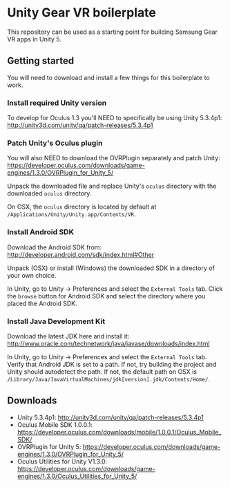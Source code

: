 # Unity Gear VR boilerplate

This repository can be used as a starting point for building Samsung Gear VR apps in Unity 5.

## Getting started

You will need to download and install a few things for this boilerplate to work.

### Install required Unity version

To develop for Oculus 1.3 you'll NEED to specifically be using Unity 5.3.4p1:
http://unity3d.com/unity/qa/patch-releases/5.3.4p1

### Patch Unity's Oculus plugin

You will also NEED to download the OVRPlugin separately and patch Unity:
https://developer.oculus.com/downloads/game-engines/1.3.0/OVRPlugin_for_Unity_5/

Unpack the downloaded file and replace Unity's `oculus` directory with the downloaded `oculus` directory.

On OSX, the `oculus` directory is located by default at `/Applications/Unity/Unity.app/Contents/VR`.

### Install Android SDK

Download the Android SDK from:
http://developer.android.com/sdk/index.html#Other

Unpack (OSX) or install (Windows) the downloaded SDK in a directory of your own choice.

In Unity, go to Unity -> Preferences and select the `External Tools` tab. Click the `browse` button for Android SDK and select the directory where you placed the Android SDK.

### Install Java Development Kit

Download the latest JDK here and install it:
http://www.oracle.com/technetwork/java/javase/downloads/index.html

In Unity, go to Unity -> Preferences and select the `External Tools` tab. Verify that Android JDK is set to a path. If not, try building the project and Unity should autodetect the path. If not, the default path on OSX is `/Library/Java/JavaVirtualMachines/jdk[version].jdk/Contents/Home/`.

## Downloads

* Unity 5.3.4p1: http://unity3d.com/unity/qa/patch-releases/5.3.4p1
* Oculus Mobile SDK 1.0.0.1: https://developer.oculus.com/downloads/mobile/1.0.0.1/Oculus_Mobile_SDK/
* OVRPlugin for Unity 5: https://developer.oculus.com/downloads/game-engines/1.3.0/OVRPlugin_for_Unity_5/
* Oculus Utilities for Unity V1.3.0: https://developer.oculus.com/downloads/game-engines/1.3.0/Oculus_Utilities_for_Unity_5/
